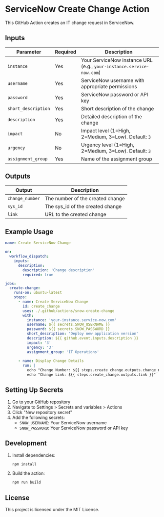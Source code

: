 # ServiceNow Create Change Action

This GitHub Action creates an IT change request in ServiceNow.

## Inputs

| Parameter | Required | Description |
|-----------|----------|-------------|
| `instance` | Yes | Your ServiceNow instance URL (e.g., `your-instance.service-now.com`) |
| `username` | Yes | ServiceNow username with appropriate permissions |
| `password` | Yes | ServiceNow password or API key |
| `short_description` | Yes | Short description of the change |
| `description` | Yes | Detailed description of the change |
| `impact` | No | Impact level (1=High, 2=Medium, 3=Low). Default: `3` |
| `urgency` | No | Urgency level (1=High, 2=Medium, 3=Low). Default: `3` |
| `assignment_group` | Yes | Name of the assignment group |

## Outputs

| Output | Description |
|--------|-------------|
| `change_number` | The number of the created change |
| `sys_id` | The sys_id of the created change |
| `link` | URL to the created change |

## Example Usage

```yaml
name: Create ServiceNow Change

on:
  workflow_dispatch:
    inputs:
      description:
        description: 'Change description'
        required: true

jobs:
  create-change:
    runs-on: ubuntu-latest
    steps:
      - name: Create ServiceNow Change
        id: create_change
        uses: ./.github/actions/snow-create-change
        with:
          instance: 'your-instance.service-now.com'
          username: ${{ secrets.SNOW_USERNAME }}
          password: ${{ secrets.SNOW_PASSWORD }}
          short_description: 'Deploy new application version'
          description: ${{ github.event.inputs.description }}
          impact: '3'
          urgency: '3'
          assignment_group: 'IT Operations'
    
      - name: Display Change Details
        run: |
          echo "Change Number: ${{ steps.create_change.outputs.change_number }}"
          echo "Change Link: ${{ steps.create_change.outputs.link }}"
```

## Setting Up Secrets

1. Go to your GitHub repository
2. Navigate to Settings > Secrets and variables > Actions
3. Click "New repository secret"
4. Add the following secrets:
   - `SNOW_USERNAME`: Your ServiceNow username
   - `SNOW_PASSWORD`: Your ServiceNow password or API key

## Development

1. Install dependencies:
   ```bash
   npm install
   ```

2. Build the action:
   ```bash
   npm run build
   ```

## License

This project is licensed under the MIT License.
